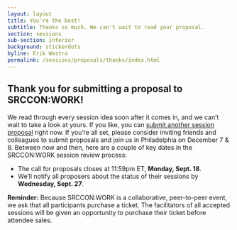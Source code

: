 ```yaml
---
layout: layout
title: You're the best!
subtitle: Thanks so much. We can't wait to read your proposal.
section: sessions
sub-section: interior
background: stickerdots
byline: Erik Westra
permalink: /sessions/proposals/thanks/index.html
---
```


## Thank you for submitting a proposal to SRCCON:WORK!

We read through every session idea soon after it comes in, and we can’t wait to take a look at yours. If you like, you can [submit another session proposal](/sessions/proposals/pitch) right now. If you’re all set, please consider inviting friends and colleagues to submit proposals and join us in Philadelphia on December 7 & 8. Between now and then, here are a couple of key dates in the SRCCON:WORK session review process:

* The call for proposals closes at 11:59pm ET, **Monday, Sept. 18**.
* We’ll notify all proposers about the status of their sessions by **Wednesday, Sept. 27**.

**Reminder:** Because SRCCON:WORK is a collaborative, peer-to-peer event, we ask that all participants purchase a ticket. The facilitators of all accepted sessions will be given an opportunity to purchase their ticket before attendee sales.
